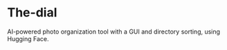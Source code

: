 # The-dial
AI-powered photo organization tool with a GUI and directory sorting, using Hugging Face.
